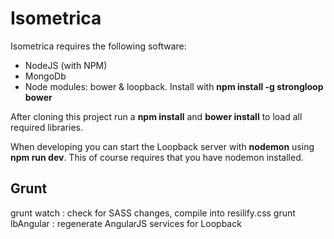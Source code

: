 # Isometrica

Isometrica requires the following software:

- NodeJS (with NPM)
- MongoDb
- Node modules: bower & loopback. Install with **npm install -g strongloop bower**

After cloning this project run a **npm install** and **bower install** to load all required libraries.

When developing you can start the Loopback server with **nodemon** using **npm run dev**. This of course requires that you have nodemon installed.

## Grunt

grunt watch : check for SASS changes, compile into resilify.css
grunt lbAngular : regenerate AngularJS services for Loopback
